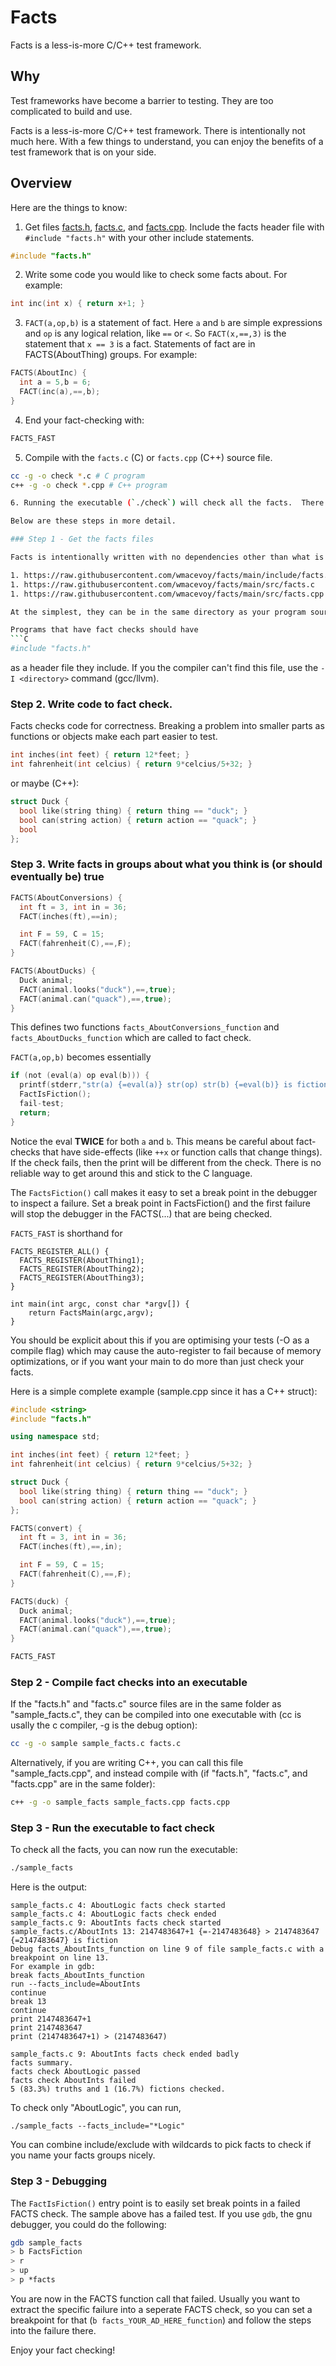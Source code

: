 # Facts

Facts is a less-is-more C/C++ test framework.

## Why

Test frameworks have become a barrier to testing.  They are too complicated to build and use.

Facts is a less-is-more C/C++ test framework.  There is intentionally not much here.  With a few things to understand, you can enjoy the benefits of a test framework that is on your side.

## Overview

Here are the things to know:

1. Get files [facts.h](https://raw.githubusercontent.com/wmacevoy/facts/main/include/facts.h), [facts.c](https://raw.githubusercontent.com/wmacevoy/facts/main/src/facts.c), and [facts.cpp](https://raw.githubusercontent.com/wmacevoy/facts/main/src/facts.cpp).  Include the facts header file with `#include "facts.h"` with your other include statements.
```C
#include "facts.h"
```

2. Write some code you would like to check some facts about.  For example:
```C
int inc(int x) { return x+1; }
```

3. `FACT(a,op,b)` is a statement of fact. Here `a` and `b` are simple expressions and `op` is any logical relation, like `==` or `<`.  So `FACT(x,==,3)` is the statement that `x == 3` is a fact.  Statements of fact are in FACTS(AboutThing) groups.  For example:
```C
FACTS(AboutInc) {
  int a = 5,b = 6;
  FACT(inc(a),==,b);
}
```

4. End your fact-checking with:
```C
FACTS_FAST
```

5. Compile with the `facts.c` (C) or `facts.cpp` (C++) source file.
```sh
cc -g -o check *.c # C program
c++ -g -o check *.cpp # C++ program

6. Running the executable (`./check`) will check all the facts.  There are command line options to do other things (--facts_help).

Below are these steps in more detail.

### Step 1 - Get the facts files

Facts is intentionally written with no dependencies other than what is available in standard C 2011 (std=c11) and after.  You need `facts.h` and `facts.c` to test C programs, and in addition `facts.cpp` for C++ programs.  You can download these files from the repository (type ctrl-s on windows or command-s on macs to save these):

1. https://raw.githubusercontent.com/wmacevoy/facts/main/include/facts.h
1. https://raw.githubusercontent.com/wmacevoy/facts/main/src/facts.c
1. https://raw.githubusercontent.com/wmacevoy/facts/main/src/facts.cpp

At the simplest, they can be in the same directory as your program source code.

Programs that have fact checks should have
```C
#include "facts.h"
```
as a header file they include.  If you the compiler can't find this file, use the `-I <directory>` command (gcc/llvm).

### Step 2. Write code to fact check.

Facts checks code for correctness.  Breaking a problem into smaller parts as functions or objects make each part easier to test.

```C
int inches(int feet) { return 12*feet; }
int fahrenheit(int celcius) { return 9*celcius/5+32; }
```
or maybe (C++):
```C++
struct Duck {
  bool like(string thing) { return thing == "duck"; }
  bool can(string action) { return action == "quack"; }
  bool 
};
```

### Step 3. Write facts in groups about what you think is (or should eventually be) true
```C
FACTS(AboutConversions) {
  int ft = 3, int in = 36;
  FACT(inches(ft),==in);

  int F = 59, C = 15;
  FACT(fahrenheit(C),==,F);
}
```

```C++
FACTS(AboutDucks) {
  Duck animal;
  FACT(animal.looks("duck"),==,true);
  FACT(animal.can("quack"),==,true);
}
```

This defines two functions `facts_AboutConversions_function` and `facts_AboutDucks_function` which are called to fact check.  

`FACT(a,op,b)` becomes essentially

```C
if (not (eval(a) op eval(b))) {
  printf(stderr,"str(a) {=eval(a)} str(op) str(b) {=eval(b)} is fiction.");
  FactIsFiction();
  fail-test;
  return;
}
```

Notice the eval __TWICE__ for both `a` and `b`.  This means be careful about fact-checks that have side-effects (like `++x` or function calls that change things).  If the check fails, then the print will be different from the check.  There is no reliable way to get around this and stick to the C language.

The `FactsFiction()` call makes it easy to set a break point in the debugger to inspect a failure.  Set a break point in FactsFiction() and the first failure will stop the debugger in the FACTS(...) that are being checked.

`FACTS_FAST` is shorthand for
```
FACTS_REGISTER_ALL() {
  FACTS_REGISTER(AboutThing1); 
  FACTS_REGISTER(AboutThing2);
  FACTS_REGISTER(AboutThing3);
}

int main(int argc, const char *argv[]) {
    return FactsMain(argc,argv);
}
```
You should be explicit about this if you are optimising your tests (-O as a compile flag) which may cause the auto-register to fail because of memory optimizations, or if you want your main to do more than just check your facts.

Here is a simple complete example (sample.cpp since it has a C++ struct):

```C++
#include <string>
#include "facts.h"

using namespace std;

int inches(int feet) { return 12*feet; }
int fahrenheit(int celcius) { return 9*celcius/5+32; }

struct Duck {
  bool like(string thing) { return thing == "duck"; }
  bool can(string action) { return action == "quack"; }
};

FACTS(convert) {
  int ft = 3, int in = 36;
  FACT(inches(ft),==,in);

  int F = 59, C = 15;
  FACT(fahrenheit(C),==,F);
}

FACTS(duck) {
  Duck animal;
  FACT(animal.looks("duck"),==,true);
  FACT(animal.can("quack"),==,true);
}

FACTS_FAST
```

### Step 2 - Compile fact checks into an executable

If the "facts.h" and "facts.c" source files are in the same folder as "sample_facts.c", they can be compiled into one executable with (cc is usally the c compiler, -g is the debug option):
```sh
cc -g -o sample sample_facts.c facts.c
```

Alternatively, if you are writing C++, you can call this file "sample_facts.cpp", and instead compile with (if "facts.h", "facts.c", and "facts.cpp" are in the same folder):
```sh
c++ -g -o sample_facts sample_facts.cpp facts.cpp
```

### Step 3 - Run the executable to fact check

To check all the facts, you can now run the executable:
```sh
./sample_facts
```
Here is the output:
```
sample_facts.c 4: AboutLogic facts check started
sample_facts.c 4: AboutLogic facts check ended
sample_facts.c 9: AboutInts facts check started
sample_facts.c/AboutInts 13: 2147483647+1 {=-2147483648} > 2147483647 {=2147483647} is fiction
Debug facts_AboutInts_function on line 9 of file sample_facts.c with a breakpoint on line 13.
For example in gdb: 
break facts_AboutInts_function
run --facts_include=AboutInts
continue
break 13
continue
print 2147483647+1
print 2147483647
print (2147483647+1) > (2147483647)

sample_facts.c 9: AboutInts facts check ended badly
facts summary.
facts check AboutLogic passed
facts check AboutInts failed
5 (83.3%) truths and 1 (16.7%) fictions checked.
```

To check only "AboutLogic", you can run,
```
./sample_facts --facts_include="*Logic"
```

You can combine include/exclude with wildcards to pick facts to check if you name your facts groups nicely.

### Step 3 - Debugging

The `FactIsFiction()` entry point is to easily set break points in a failed FACTS check.  The sample above has a failed test.  If you use `gdb`, the gnu debugger, you could do the following:

```sh
gdb sample_facts
> b FactsFiction
> r
> up
> p *facts
```

You are now in the FACTS function call that failed.  Usually you want to extract the specific failure into a seperate FACTS check, so you can set a breakpoint for that  (`b facts_YOUR_AD_HERE_function`) and follow the steps into the failure there.

Enjoy your fact checking!
